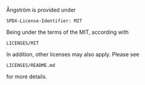 Ångström is provided under

    SPDX-License-Identifier: MIT


Being under the terms of the MIT, according with

    LICENSES/MIT


In addition, other licenses may also apply. Please see

    LICENSES/README.md

for more details.
